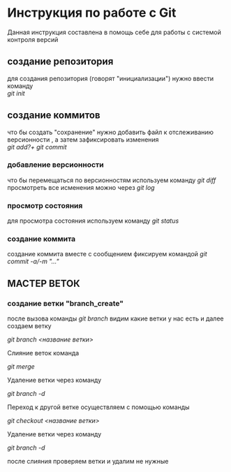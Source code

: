 # Инструкция по работе с Git

Данная инструкция составлена  в помощь себе для работы с системой контроля версий

## создание репозитория

для создания репозитория (говорят "инициализации") нужно ввести команду   
   _git init_

## создание коммитов

что бы создать "сохранение" нужно добавить файл к отслеживанию версионности , а затем зафиксировать изменения  
*git add?+ git commit*

### добавление версионности

что бы перемещаться  по версионностям используем команду 
 *git diff* 
просмотреть все исменения можно через 
*git log*

### просмотр состояния

для просмотра состояния используем команду 
*git status*

### создание коммита

создание коммита вместе с сообщением фиксируем  командой
 *git commit -a/-m "..."*


## МАСТЕР ВЕТОК

### создание ветки "branch_create"

после вызова команды *git branch* видим какие ветки у нас есть и далее  создаем ветку

 *git branch <название ветки>*

Слияние веток  команда 

*git merge*


Удаление ветки  через команду 

*git branch -d*

Переход к другой ветке осуществляем с помощью команды 


   *git checkout <название ветки>* 
   

Удаление ветки  через команду 

 *git branch -d*

после слияния проверяем ветки и удалим не нужные
